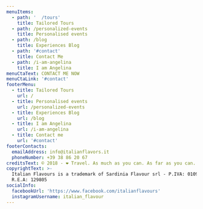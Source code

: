 ```yaml
---
menuItems:
  - path: '  /tours'
    title: Tailored Tours
  - path: /personalized-events
    title: Personalised events
  - path: /blog
    title: Experiences Blog
  - path: '#contact'
    title: Contact Me
  - path: /i-am-angelina
    title: I am Angelina
menuCtaText: CONTACT ME NOW
menuCtaLink: '#contact'
footerMenu:
  - title: Tailored Tours
    url: /
  - title: Personalised events
    url: /personalized-events
  - title: Experiences Blog
    url: /blog
  - title: I am Angelina
    url: /i-am-angelina
  - title: Contact me
    url: '#contact'
footerContacts:
  emailAddress: info@italianflavors.it
  phoneNumber: +39 38 86 20 67
creditsText: © 2018 - ❤ Travel. As much as you can. As far as you can. As long as you can.
copyrightText: >-
  Italian Flavours is a trademark of Sardinia Flavour srl - P.IVA: 01091230951 –
  R.E.A: 129805
socialInfo:
  facebookUrl: 'https://www.facebook.com/italianflavours'
  instagramUsername: italian_flavour
---
```


